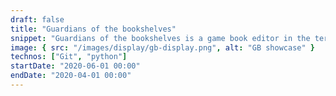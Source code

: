 ```yaml
---
draft: false
title: "Guardians of the bookshelves"
snippet: "Guardians of the bookshelves is a game book editor in the terminal. GB also offers you to play the books you create! A class project in groups of 4 over 2 months"
image: { src: "/images/display/gb-display.png", alt: "GB showcase" }
technos: ["Git", "python"]
startDate: "2020-06-01 00:00"
endDate: "2020-04-01 00:00"
---
```

